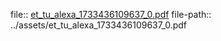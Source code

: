 file:: [et_tu_alexa_1733436109637_0.pdf](../assets/et_tu_alexa_1733436109637_0.pdf)
file-path:: ../assets/et_tu_alexa_1733436109637_0.pdf
